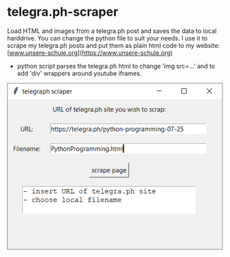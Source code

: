 # telegra.ph-scraper
Load HTML and images from a telegra.ph post and saves the data to local harddrive. You can change the python file to suit your needs. I use it to scrape my telegra.ph posts and put them as plain html code to my website: [www.unsere-schule.org](https://www.unsere-schule.org)

- python script parses the telegra.ph html to change 'img src=...' and to add 'div' wrappers around youtube iframes.

![](python_2tCkvvarfL.png)

